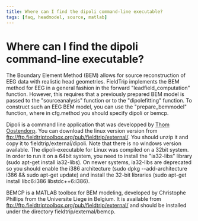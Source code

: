 ```yaml
---
title: Where can I find the dipoli command-line executable?
tags: [faq, headmodel, source, matlab]
---
```


# Where can I find the dipoli command-line executable?

The Boundary Element Method (BEM) allows for source reconstruction of EEG data with realistic head geometries. FieldTrip implements the BEM method for EEG in a general fashion in the forward "leadfield_computation" function. However, this requires that a previously prepared BEM model is passed to the "sourceanalysis" function or to the "dipolefitting" function. To construct such an EEG BEM model, you can use the "prepare_bemmodel" function, where in cfg.method you should specify dipoli or bemcp.

Dipoli is a command line application that was developped by [Thom Oostendorp](http://www.mbfys.ru.nl/~thom). You can download the linux version version from <ftp://ftp.fieldtriptoolbox.org/pub/fieldtrip/external/>. You should unzip it and copy it to fieldtrip/external/dipoli. Note that there is no windows version available.
The dipoli-executable for Linux was compiled on a 32bit system. In order to run it on a 64bit system, you need to install the "ia32-libs" library (sudo apt-get install ia32-libs). On newer systems, ia32-libs are deprecated so you should enable the i386 architecture (sudo dpkg --add-architecture i386 && sudo apt-get update) and install the 32-bit libraries (sudo apt-get install libc6:i386 libstdc++6:i386).

BEMCP is a MATLAB toolbox for BEM modeling, developed by Christophe Phillips from the Universite Liege in Belgium. It is available from <ftp://ftp.fieldtriptoolbox.org/pub/fieldtrip/external/> and should be installed under the directory fieldtrip/external/bemcp.
